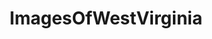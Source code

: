 ---
title: ImagesOfWestVirginia
crosslinks:
- imagesofnetwork
- EarthPorn
- pics
- tattoos
- WestVirginia
- funkopop
- whatsthisplant
- aww
- mildlyinteresting
- SquaredCircle
- itookapicture
- CampingandHiking
- OldSchoolCool
- AmericanHorrorStory
- hiking
- trashy
- mycology
- funny
- whatisthisthing
- spotted
---